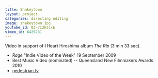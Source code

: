 ```yaml
---
title: Shakeytown
layout: project
categories: directing editing
image: shakeytown.jpg
youtube_id: 03-7I2H3cxE
vimeo_id: 6425231
---
```


Video in support of I Heart Hiroshima album _The Rip_ (3 min 33 sec).

- _Rage_ "Indie Video of the Week" 19 September 2009
- Best Music Video (nominated) -- Queensland New Filmmakers Awards 2010
- [pedestrian.tv](http://www.pedestrian.tv/news/pop-culture/new-i-heart-hiroshima-video---shakeytown-/3144.htm)
